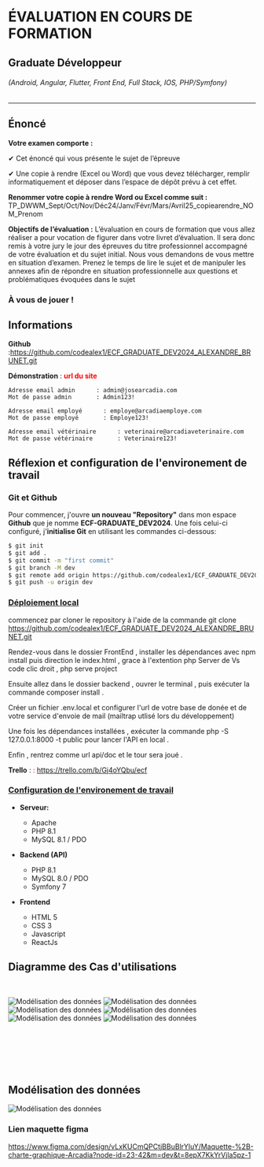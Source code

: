 # ÉVALUATION EN COURS DE FORMATION
## Graduate Développeur
###### (Android, Angular, Flutter, Front End, Full Stack, IOS, PHP/Symfony)

---

## Énoncé

**Votre examen comporte :**

✔ Cet énoncé qui vous présente le sujet de l’épreuve

✔ Une copie à rendre (Excel ou Word) que vous devez télécharger, remplir informatiquement et déposer dans l’espace de dépôt prévu à cet effet.


**Renommer votre copie à rendre Word ou Excel comme suit :**
TP_DWWM_Sept/Oct/Nov/Déc24/Janv/Févr/Mars/Avril25_copiearendre_NOM_Prenom

**Objectifs de l’évaluation :**
L’évaluation en cours de formation que vous allez réaliser a pour vocation de figurer dans votre livret d’évaluation. Il sera donc remis à votre jury le jour des épreuves du titre professionnel accompagné de votre évaluation et du sujet initial.
Nous vous demandons de vous mettre en situation d’examen. Prenez le temps de lire le sujet et de manipuler les annexes afin de répondre en situation professionnelle aux questions et problématiques évoquées dans le sujet


### À vous de jouer !

## Informations

**Github** :https://github.com/codealex1/ECF_GRADUATE_DEV2024_ALEXANDRE_BRUNET.git

**Démonstration** : <span style="color:red">**url du site**</span>

    Adresse email admin      : admin@josearcadia.com
    Mot de passe admin       : Admin123!

    Adresse email employé      : employe@arcadiaemploye.com
    Mot de passe employé       : Employe123!

    Adresse email vétérinaire      : veterinaire@arcadiaveterinaire.com
    Mot de passe vétérinaire       : Veterinaire123!

## Réflexion et configuration de l'environement de travail 

### Git et Github

Pour commencer, j'ouvre **un nouveau "Repository"** dans mon espace **Github** que je nomme **ECF-GRADUATE_DEV2024**.
Une fois celui-ci configuré, j'**initialise Git** en utilisant les commandes ci-dessous:

```bash
$ git init
$ git add .
$ git commit -m "first commit"
$ git branch -M dev
$ git remote add origin https://github.com/codealex1/ECF_GRADUATE_DEV2024_ALEXANDRE_BRUNET.git
$ git push -u origin dev
```

### <span style="text-decoration:underline">Déploiement local</span>

commencez par cloner le repository à l'aide de la commande git clone https://github.com/codealex1/ECF_GRADUATE_DEV2024_ALEXANDRE_BRUNET.git

Rendez-vous dans le dossier FrontEnd , installer les dépendances avec npm install
puis direction le index.html  , grace à l'extention php Server de Vs code clic droit , php serve project

Ensuite allez dans le dossier backend , ouvrer le terminal , puis exécuter la commande composer install . 

Créer un fichier .env.local et configurer l'url de votre base de donée et de votre service d'envoie de mail (mailtrap utlisé lors du développement)

Une fois les dépendances installées , exécuter la commande php -S 127.0.0.1:8000 -t public pour lancer l'API en local .

Enfin , rentrez comme url api/doc et le tour sera joué . 


**Trello** : <span style="color:red">: https://trello.com/b/Gj4oYQbu/ecf</span>



### <span style="text-decoration:underline">Configuration de l'environement de travail</span>


- **Serveur:**
    + Apache
    + PHP 8.1
    + MySQL 8.1 / PDO


- **Backend (API)**
    + PHP 8.1
    + MySQL 8.0 / PDO
    + Symfony 7


- **Frontend**
    + HTML 5
    + CSS 3
    + Javascript
    + ReactJs



## Diagramme des Cas d'utilisations

<br />

![Modélisation des données](cas_utilisation1.png)
![Modélisation des données](cas_utilisation2.png)
![Modélisation des données](cas_utilisation3.png)
![Modélisation des données](cas_utilisation4.png)
![Modélisation des données](cas_utilisation5.png)
![Modélisation des données](cas_utilisation6.png)

<br /><br />

<br /><br />
## Modélisation des données

![Modélisation des données](bdd.png)


### Lien maquette figma 
https://www.figma.com/design/vLxKUCmQPCtjBBuBlrYluY/Maquette-%2B-charte-graphique-Arcadia?node-id=23-42&m=dev&t=8epX7KkYrVjla5pz-1


